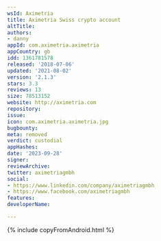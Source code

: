 ```yaml
---
wsId: Aximetria
title: Aximetria Swiss crypto account
altTitle: 
authors:
- danny
appId: com.aximetria.aximetria
appCountry: gb
idd: 1361781578
released: '2018-07-06'
updated: '2021-08-02'
version: '2.1.3'
stars: 3.3
reviews: 13
size: 78513152
website: http://aximetria.com
repository: 
issue: 
icon: com.aximetria.aximetria.jpg
bugbounty: 
meta: removed
verdict: custodial
appHashes: 
date: '2023-09-28'
signer: 
reviewArchive: 
twitter: aximetriagmbh
social:
- https://www.linkedin.com/company/aximetriagmbh
- https://www.facebook.com/aximetriagmbh
features: 
developerName: 

---
```


{% include copyFromAndroid.html %}
